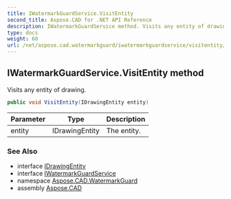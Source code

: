 ```yaml
---
title: IWatermarkGuardService.VisitEntity
second_title: Aspose.CAD for .NET API Reference
description: IWatermarkGuardService method. Visits any entity of drawing
type: docs
weight: 60
url: /net/aspose.cad.watermarkguard/iwatermarkguardservice/visitentity/
---
```

## IWatermarkGuardService.VisitEntity method

Visits any entity of drawing.

```csharp
public void VisitEntity(IDrawingEntity entity)
```

| Parameter | Type | Description |
| --- | --- | --- |
| entity | IDrawingEntity | The entity. |

### See Also

* interface [IDrawingEntity](../../../aspose.cad/idrawingentity/)
* interface [IWatermarkGuardService](../)
* namespace [Aspose.CAD.WatermarkGuard](../../../aspose.cad.watermarkguard/)
* assembly [Aspose.CAD](../../../)


